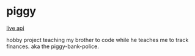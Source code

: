 # piggy
[live api](https://piggy-police.herokuapp.com/)

hobby project teaching my brother to code while he teaches me to track finances. aka the piggy-bank-police.